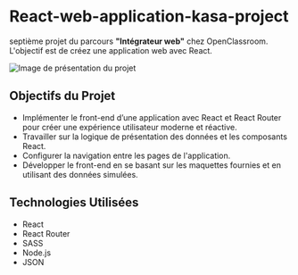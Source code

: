 # React-web-application-kasa-project

septième projet du parcours **"Intégrateur web"** chez OpenClassroom. <br> L'objectif est de créez une application web avec React.

![Image de présentation du projet](https://github.com/user-attachments/assets/18c49f68-7855-45fa-9060-a4042ad7c581)

## Objectifs du Projet

- Implémenter le front-end d’une application avec React et React Router pour créer une expérience utilisateur moderne et réactive.
- Travailler sur la logique de présentation des données et les composants React.
- Configurer la navigation entre les pages de l'application.
- Développer le front-end en se basant sur les maquettes fournies et en utilisant des données simulées.

## Technologies Utilisées

- React
- React Router
- SASS
- Node.js
- JSON
